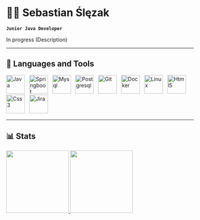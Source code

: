 # 👨‍💻 Sebastian Ślęzak

**`Junior Java Developer`**

In progress (Description)

---

## 📖 Languages and Tools

<p algin="left">
  <img alt="Java" title="Java" width="50px" src="https://cdn.jsdelivr.net/gh/devicons/devicon/icons/java/java-original.svg" />&nbsp;&nbsp;
  <img alt="Springboot" title="Springboot" width="50px" src="https://cdn.jsdelivr.net/gh/devicons/devicon/icons/spring/spring-original.svg" />&nbsp;&nbsp;
  <img alt="Mysql" title="Mysql" width="50px" src="https://cdn.jsdelivr.net/gh/devicons/devicon/icons/mysql/mysql-original.svg" />&nbsp;&nbsp;
  <img alt="Postgresql" title="Postgresql" width="50px" src="https://cdn.jsdelivr.net/gh/devicons/devicon/icons/postgresql/postgresql-original.svg"/>&nbsp;&nbsp;
  <img alt="Git" title="Git" width="50px" src="https://cdn.jsdelivr.net/gh/devicons/devicon/icons/git/git-original.svg" />&nbsp;&nbsp;
  <img alt="Docker" title="Docker" width="50px" src="https://cdn.jsdelivr.net/gh/devicons/devicon/icons/docker/docker-original.svg" />&nbsp;&nbsp;        
  <img alt="Linux" title="Linux" width="50px" src="https://cdn.jsdelivr.net/gh/devicons/devicon/icons/linux/linux-original.svg" />&nbsp;&nbsp;
  <img alt="Html5" title="Html5" width="50px" src="https://cdn.jsdelivr.net/gh/devicons/devicon/icons/html5/html5-original.svg" />&nbsp;&nbsp;
  <img alt="Css3" title="Css3" width="50px" src="https://cdn.jsdelivr.net/gh/devicons/devicon/icons/css3/css3-original.svg" />&nbsp;&nbsp;
  <img alt="Jira" title="Jira" width="50px" src="https://cdn.jsdelivr.net/gh/devicons/devicon/icons/jira/jira-original.svg" />&nbsp;&nbsp;
  
---         
  
## 📊 Stats
  
<a href="https://github.com/SebastianSlezak">
  <img height="168,5em" src="https://github-readme-stats.vercel.app/api?username=SebastianSlezak&show_icons=true&theme=tokyonight"/>
  <img height="168,5em" src="https://github-readme-stats.vercel.app/api/top-langs/?username=SebastianSlezak&layout=compact&langs_count=7&theme=tokyonight"/>
</a>
